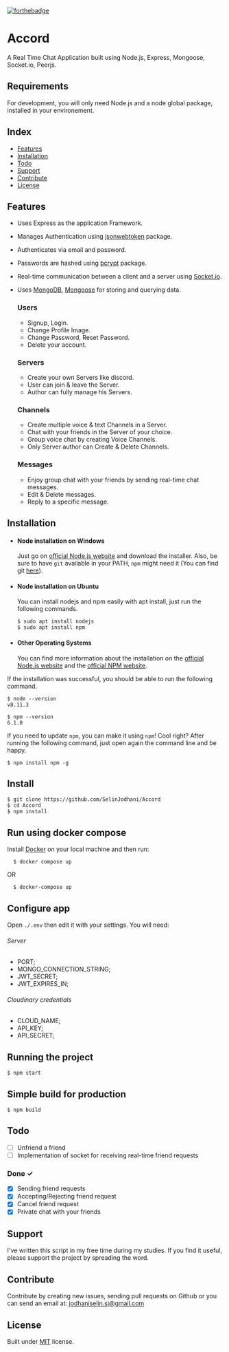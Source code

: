 [![forthebadge](https://forthebadge.com/images/badges/made-with-javascript.svg)](https://developer.mozilla.org/en-US/docs/Web/JavaScript)

# Accord

A Real Time Chat Application built using Node.js, Express, Mongoose, Socket.io, Peerjs.

## Requirements

For development, you will only need Node.js and a node global package, installed in your environement.

## Index

- [Features](#features)
- [Installation](#installation)
- [Todo](#todo)
- [Support](#support)
- [Contribute](#contribute)
- [License](#license)

## Features<a name="features"></a>

- Uses Express as the application Framework.
- Manages Authentication using [jsonwebtoken](https://www.npmjs.com/package/jsonwebtoken) package.
- Authenticates via email and password.
- Passwords are hashed using [bcrypt](https://www.npmjs.com/package/bcrypt) package.
- Real-time communication between a client and a server using [Socket.io](https://github.com/socketio/socket.io).
- Uses [MongoDB](https://github.com/mongodb/mongo), [Mongoose](https://github.com/Automattic/mongoose) for storing and querying data.

  ### Users

  - Signup, Login.
  - Change Profile Image.
  - Change Password, Reset Password.
  - Delete your account.

  ### Servers

  - Create your own Servers like discord.
  - User can join & leave the Server.
  - Author can fully manage his Servers.

  ### Channels

  - Create multiple voice & text Channels in a Server.
  - Chat with your friends in the Server of your choice.
  - Group voice chat by creating Voice Channels.
  - Only Server author can Create & Delete Channels.

  ### Messages

  - Enjoy group chat with your friends by sending real-time chat messages.
  - Edit & Delete messages.
  - Reply to a specific message.

## Installation<a name="installation"></a>

- #### Node installation on Windows

  Just go on [official Node.js website](https://nodejs.org/) and download the installer.
  Also, be sure to have `git` available in your PATH, `npm` might need it (You can find git [here](https://git-scm.com/)).

- #### Node installation on Ubuntu

  You can install nodejs and npm easily with apt install, just run the following commands.

      $ sudo apt install nodejs
      $ sudo apt install npm

- #### Other Operating Systems
  You can find more information about the installation on the [official Node.js website](https://nodejs.org/) and the [official NPM website](https://npmjs.org/).

If the installation was successful, you should be able to run the following command.

    $ node --version
    v8.11.3

    $ npm --version
    6.1.0

If you need to update `npm`, you can make it using `npm`! Cool right? After running the following command, just open again the command line and be happy.

    $ npm install npm -g

###

## Install

    $ git clone https://github.com/SelinJodhani/Accord
    $ cd Accord
    $ npm install

## Run using docker compose

Install [Docker](https://docs.docker.com/desktop/) on your local machine and then run:

      $ docker compose up

OR

      $ docker-compose up


## Configure app

Open `./.env` then edit it with your settings. You will need:

###### Server

- PORT;
- MONGO_CONNECTION_STRING;
- JWT_SECRET;
- JWT_EXPIRES_IN;

###### Cloudinary credentials

- CLOUD_NAME;
- API_KEY;
- API_SECRET;

## Running the project

    $ npm start

## Simple build for production

    $ npm build

## Todo<a name="todo"></a>

- [ ] Unfriend a friend
- [ ] Implementation of socket for receiving real-time friend requests

### Done ✓

- [x] Sending friend requests
- [x] Accepting/Rejecting friend request
- [x] Cancel friend request
- [x] Private chat with your friends

## Support <a name="support"></a>

I've written this script in my free time during my studies. If you find it useful, please support the project by spreading the word.

## Contribute <a name="contribute"></a>

Contribute by creating new issues, sending pull requests on Github or you can send an email at: jodhaniselin.sj@gmail.com

## License <a name="license"></a>

Built under [MIT](http://www.opensource.org/licenses/mit-license.php) license.
